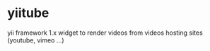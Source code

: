 yiitube
=======

yii framework 1.x widget to render videos from videos hosting sites (youtube, vimeo ...)